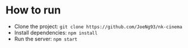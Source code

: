 # How to run

+ Clone the project: `git clone https://github.com/JoeNg93/nk-cinema`
+ Install dependencies: `npm install`
+ Run the server: `npm start`

